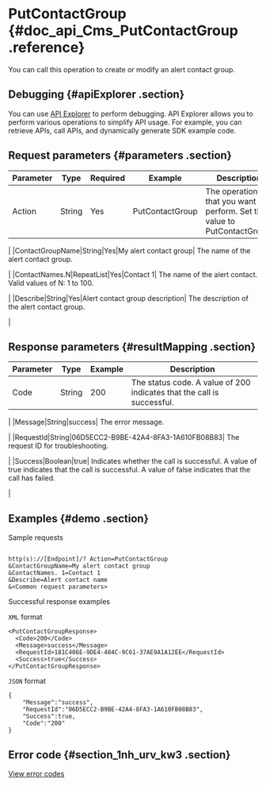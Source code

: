 # PutContactGroup {#doc_api_Cms_PutContactGroup .reference}

You can call this operation to create or modify an alert contact group.

## Debugging {#apiExplorer .section}

You can use [API Explorer](https://api.aliyun.com/#product=Cms&api=PutContactGroup) to perform debugging. API Explorer allows you to perform various operations to simplify API usage. For example, you can retrieve APIs, call APIs, and dynamically generate SDK example code.

## Request parameters {#parameters .section}

|Parameter|Type|Required|Example|Description|
|---------|----|--------|-------|-----------|
|Action|String|Yes|PutContactGroup| The operation that you want to perform. Set the value to PutContactGroup.

 |
|ContactGroupName|String|Yes|My alert contact group| The name of the alert contact group.

 |
|ContactNames.N|RepeatList|Yes|Contact 1| The name of the alert contact. Valid values of N: 1 to 100.

 |
|Describe|String|Yes|Alert contact group description| The description of the alert contact group.

 |

## Response parameters {#resultMapping .section}

|Parameter|Type|Example|Description|
|---------|----|-------|-----------|
|Code|String|200| The status code. A value of 200 indicates that the call is successful.

 |
|Message|String|success| The error message.

 |
|RequestId|String|06D5ECC2-B9BE-42A4-8FA3-1A610FB08B83| The request ID for troubleshooting.

 |
|Success|Boolean|true| Indicates whether the call is successful. A value of true indicates that the call is successful. A value of false indicates that the call has failed.

 |

## Examples {#demo .section}

Sample requests

``` {#request_demo}

http(s)://[Endpoint]/? Action=PutContactGroup
&ContactGroupName=My alert contact group
&ContactNames. 1=Contact 1
&Describe=Alert contact name
&<Common request parameters>

```

Successful response examples

`XML` format

``` {#xml_return_success_demo}
<PutContactGroupResponse>
  <Code>200</Code>
  <Message>success</Message>
  <RequestId>181C406E-9DE4-484C-9C61-37AE9A1A12EE</RequestId>
  <Success>true</Success> 
</PutContactGroupResponse>

```

`JSON` format

``` {#json_return_success_demo}
{
	"Message":"success",
	"RequestId":"06D5ECC2-B9BE-42A4-8FA3-1A610FB08B83",
	"Success":true,
	"Code":"200"
}
```

## Error code {#section_1nh_urv_kw3 .section}

[View error codes](https://error-center.aliyun.com/status/product/Cms)

